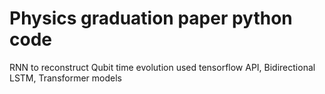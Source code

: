 # Physics graduation paper python code

RNN to reconstruct Qubit time evolution
used tensorflow API, Bidirectional LSTM, Transformer models

